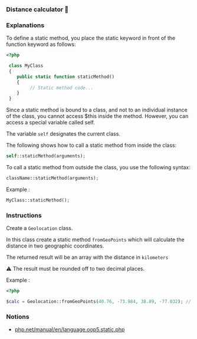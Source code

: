 ### Distance calculator 🚀

### Explanations

To define a static method, you place the static keyword in front of the function keyword as follows:

```php
<?php

 class MyClass
 {
	public static function staticMethod()
	{
	     // Static method code...
	}
 }
```

Since a static method is bound to a class, and not to an individual instance of the class, you cannot access $this inside the method. However, you can access a special variable called self.

The variable `self` designates the current class.

The following shows how to call a static method from inside the class:

```php
self::staticMethod(arguments);
```

To call a static method from outside the class, you use the following syntax:

```php
className::staticMethod(arguments);
```

Example :

```php
MyClass::staticMethod();
```

### Instructions

Create a `Geolocation` class.

In this class create a static method `fromGeoPoints` which will calculate the distance in two geographic coordinates.

The returned result will be an array with the distance in `kilometers`

⚠ The result must be rounded off to two decimal places.

Example :

```php
<?php

$calc = Geolocation::fromGeoPoints(40.76, -73.984, 38.89, -77.032); // 333.09
```

### Notions

- [php.net/manual/en/language.oop5.static.php](https://www.php.net/manual/en/language.oop5.static.php)
